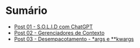 # Sumário

- [Post 01 - S.O.L.I.D com ChatGPT](https://dev.to/scjorge/solid-com-chatgpt-25de)
- [Post 02 - Gerenciadores de Contexto](https://dev.to/scjorge/gerenciadores-de-contexto-3bc6)
- [Post 03 - Desempacotamento - *args e **kwargs](https://dev.to/scjorge/desempacotamento-args-e-kwargs-clp)